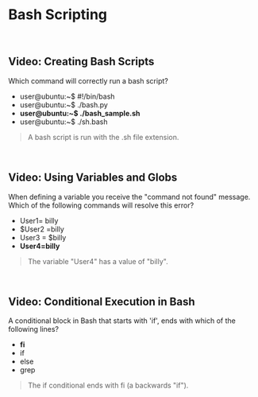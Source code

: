 # Bash Scripting

<br>

## Video: Creating Bash Scripts

Which command will correctly run a bash script?

* user@ubuntu:~$ #!/bin/bash
* user@ubuntu:~$ ./bash.py
* **user@ubuntu:~$ ./bash_sample.sh**
* user@ubuntu:~$ ./sh.bash

> A bash script is run with the .sh file extension.

<br>

## Video: Using Variables and Globs

When defining a variable you receive the "command not found" message. Which of the following commands will resolve this error?

* User1= billy
* $User2 =billy
* User3 = $billy
* **User4=billy**

> The variable "User4" has a value of "billy".

<br>

## Video: Conditional Execution in Bash

A conditional block in Bash that starts with 'if', ends with which of the following lines?

* **fi**
* if
* else
* grep

> The if conditional ends with fi (a backwards "if").